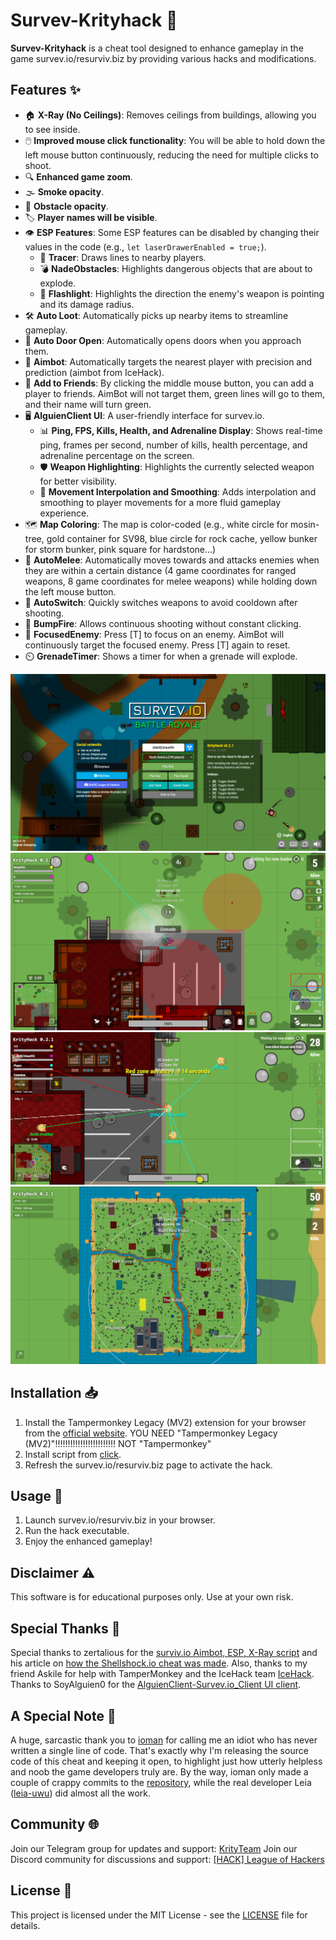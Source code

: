 # Survev-Krityhack 🎯

**Survev-Krityhack** is a cheat tool designed to enhance gameplay in the game survev.io/resurviv.biz by providing various hacks and modifications.

## Features ✨
- 🏠 **X-Ray (No Ceilings)**: Removes ceilings from buildings, allowing you to see inside.
- 🖱️ **Improved mouse click functionality**: You will be able to hold down the left mouse button continuously, reducing the need for multiple clicks to shoot.
- 🔍 **Enhanced game zoom**.
- 🌫️ **Smoke opacity**.
- 🧱 **Obstacle opacity**.
- 🏷️ **Player names will be visible**.
- 👁️ **ESP Features**: Some ESP features can be disabled by changing their values in the code (e.g., `let laserDrawerEnabled = true;`).
    - 🔫 **Tracer**: Draws lines to nearby players.
    - 💣 **NadeObstacles**: Highlights dangerous objects that are about to explode.
    - 🔦 **Flashlight**: Highlights the direction the enemy's weapon is pointing and its damage radius.
- 🛠️ **Auto Loot**: Automatically picks up nearby items to streamline gameplay.
- 🚪 **Auto Door Open**: Automatically opens doors when you approach them.
- 🎯 **Aimbot**: Automatically targets the nearest player with precision and prediction (aimbot from IceHack).
- 👥 **Add to Friends**: By clicking the middle mouse button, you can add a player to friends. AimBot will not target them, green lines will go to them, and their name will turn green.
- 🖥️ **AlguienClient UI**: A user-friendly interface for survev.io.
    - 📊 **Ping, FPS, Kills, Health, and Adrenaline Display**: Shows real-time ping, frames per second, number of kills, health percentage, and adrenaline percentage on the screen.
    - 🛡️ **Weapon Highlighting**: Highlights the currently selected weapon for better visibility.
    - 🔄 **Movement Interpolation and Smoothing**: Adds interpolation and smoothing to player movements for a more fluid gameplay experience.
- 🗺️ **Map Coloring**: The map is color-coded (e.g., white circle for mosin-tree, gold container for SV98, blue circle for rock cache, yellow bunker for storm bunker, pink square for hardstone...)
- 🥋 **AutoMelee**: Automatically moves towards and attacks enemies when they are within a certain distance (4 game coordinates for ranged weapons, 8 game coordinates for melee weapons) while holding down the left mouse button.
- 🔄 **AutoSwitch**: Quickly switches weapons to avoid cooldown after shooting.
- 🔫 **BumpFire**: Allows continuous shooting without constant clicking.
- 🎯 **FocusedEnemy**: Press [T] to focus on an enemy. AimBot will continuously target the focused enemy. Press [T] again to reset.
- ⏲️ **GrenadeTimer**: Shows a timer for when a grenade will explode.


![main-menu](./github-images/main.png)
![hack](./github-images/hack.png)
![tracer](./github-images/tracer.png)
![map](./github-images/map.png)


## Installation 📥
1. Install the Tampermonkey Legacy (MV2) extension for your browser from the [official website](https://www.tampermonkey.net/).
YOU NEED "Tampermonkey Legacy (MV2)"!!!!!!!!!!!!!!!!!!!!!!!! NOT "Tampermonkey"
2. Install script from [click](https://raw.githubusercontent.com/Drino955/survev-krityhack/main/krityhack.user.js).
3. Refresh the survev.io/resurviv.biz page to activate the hack.

## Usage 🚀
1. Launch survev.io/resurviv.biz in your browser.
2. Run the hack executable.
3. Enjoy the enhanced gameplay!

## Disclaimer ⚠️
This software is for educational purposes only. Use at your own risk.

## Special Thanks 🙌
Special thanks to zertalious for the [surviv.io Aimbot, ESP, X-Ray script](https://greasyfork.org/en/scripts/439241-surviv-io-aimbot-esp-x-ray) and his article on [how the Shellshock.io cheat was made](https://www.zertalious.xyz/how-was-the-shellshock-io-cheat-made/).
Also, thanks to my friend Askile for help with TamperMonkey and the IceHack team [IceHack](https://github.com/humphreygaming/surviv-cheat-source).
Thanks to SoyAlguien0 for the [AlguienClient-Survev.io_Client UI client](https://github.com/SoyAlguien0/AlguienClient-Survev.io_Client).

## A Special Note 📝

A huge, sarcastic thank you to [ioman](https://github.com/IOMAN1) for calling me an idiot who has never written a single line of code. That's exactly why I'm releasing the source code of this cheat and keeping it open, to highlight just how utterly helpless and noob the game developers truly are. By the way, ioman only made a couple of crappy commits to the [repository](https://github.com/leia-uwu/survev), while the real developer Leia ([leia-uwu](https://github.com/leia-uwu)) did almost all the work.

## Community 🌐
Join our Telegram group for updates and support: [KrityTeam](https://t.me/krityteam/)
Join our Discord community for discussions and support: [[HACK] League of Hackers](https://discord.gg/wPuvEySg3E)

## License 📄
This project is licensed under the MIT License - see the [LICENSE](LICENSE) file for details.
